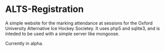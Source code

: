 # ALTS-Registration

A simple website for the marking attendance at sessions 
for the Oxford University Alternative Ice Hockey Societey.
It uses php5 and sqlite3, and is inteded to be used with a
simple server like mongoose.

Currently in alpha.